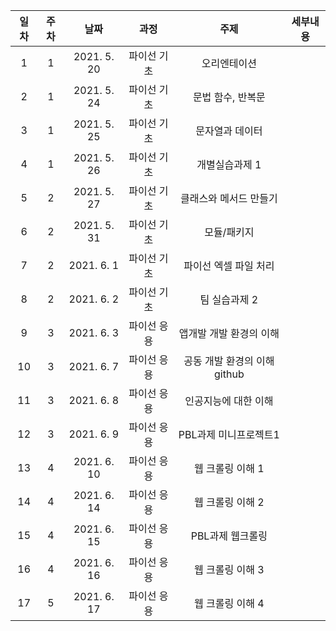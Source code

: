 |일차|주차|날짜|과정|주제|세부내용|  
|:---:|:---:|:---:|:---:|:---:|:---:|  
|1|	1|2021. 5. 20|	파이선 기초	|오리엔테이션 |  
|2|	1|2021. 5. 24|파이선 기초|문법	함수, 반복문 |  
|3|	1 |2021. 5. 25|	파이선 기초|문자열과 데이터	|  
|4|	1|2021. 5. 26|파이선 기초|개별실습과제 1 |  
|5|	2|2021. 5. 27|파이선 기초|클래스와 메서드 만들기|  
|6|	2|2021. 5. 31|파이선 기초|모듈/패키지	|
|7|	2|2021. 6. 1|파이선 기초|파이선 엑셀 파일 처리|  
|8|	2|2021. 6. 2|파이선 기초|팀 실습과제 2 |
|9|	3|2021. 6. 3|파이선 응용|앱개발 개발 환경의 이해|
|10|3|2021. 6. 7|파이선 응용	|공동 개발 환경의 이해 github|
|11|3|2021. 6. 8|파이선 응용 |인공지능에 대한 이해| 
|12|3|2021. 6. 9|파이선 응용 |PBL과제 미니프로젝트1|
|13|4|2021. 6. 10|파이선 응용|웹 크롤링 이해 1|
|14|4|2021. 6. 14|파이선 응용|웹 크롤링 이해 2|
|15|4|2021. 6. 15|파이선 응용|PBL과제 웹크롤링|
|16|4|2021. 6. 16|파이선 응용|웹 크롤링 이해 3|
|17|5|2021. 6. 17|파이선 응용|웹 크롤링 이해 4|
 
